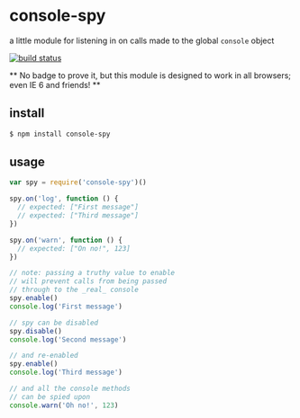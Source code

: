 # console-spy
a little module for listening in on calls made to the global `console` object

[![build status](https://travis-ci.org/michaelrhodes/console-spy.svg?branch=master)](https://travis-ci.org/michaelrhodes/console-spy)

** No badge to prove it, but this module is designed to work in all browsers; even IE 6 and friends! **

## install
```sh
$ npm install console-spy
```

## usage
```js
var spy = require('console-spy')()

spy.on('log', function () {
  // expected: ["First message"]
  // expected: ["Third message"]
})

spy.on('warn', function () {
  // expected: ["On no!", 123]
})

// note: passing a truthy value to enable
// will prevent calls from being passed
// through to the _real_ console
spy.enable()
console.log('First message')

// spy can be disabled
spy.disable()
console.log('Second message')

// and re-enabled
spy.enable()
console.log('Third message')

// and all the console methods
// can be spied upon
console.warn('Oh no!', 123)
```
